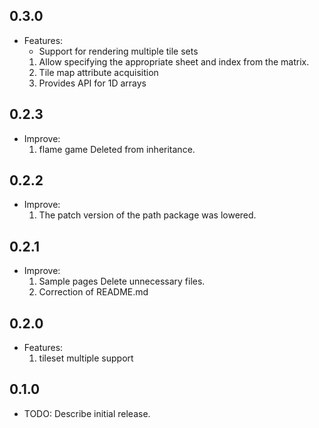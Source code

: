 ## 0.3.0
* Features:
  - Support for rendering multiple tile sets
  1. Allow specifying the appropriate sheet and index from the matrix.
  2. Tile map attribute acquisition
  3. Provides API for 1D arrays

## 0.2.3
* Improve:
  1. flame game Deleted from inheritance.

## 0.2.2
* Improve:
  1. The patch version of the path package was lowered.

## 0.2.1
* Improve:
  1. Sample pages Delete unnecessary files.
  2. Correction of README.md
  
## 0.2.0
* Features:
  1. tileset multiple support

## 0.1.0

* TODO: Describe initial release.
